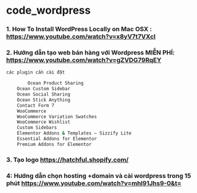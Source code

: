 # code_wordpress

### 1. How To Install WordPress Locally on Mac OSX : https://www.youtube.com/watch?v=x8yV7t7VXcI

### 2. Hướng dẫn tạo web bán hàng với Wordpress MIỄN PHÍ: https://www.youtube.com/watch?v=gZVDG79RqEY

```sh
các plugin cần cài đặt 

        Ocean Product Sharing
	Ocean Custom Sidebar
	Ocean Social Sharing
	Ocean Stick Anything
	Contact Form 7
	WooCommerce
	WooCommerce Variation Swatches
	WooCommerce Wishlist
	Custom Sidebars
	Elementor Addons & Templates – Sizzify Lite
	Essential Addons for Elementor
	Premium Addons for Elementor
  ```

### 3. Tạo logo https://hatchful.shopify.com/

### 4: Hướng dẫn chọn hosting +domain và cài wordpress trong 15 phút https://www.youtube.com/watch?v=mhl91Jhs9-0&t=
